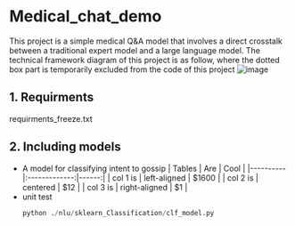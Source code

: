 # Medical_chat_demo
This project is a simple medical Q&A model that involves a direct crosstalk between a traditional expert model and a large language model.
The technical framework diagram of this project is as follow, where the dotted box part is temporarily excluded from the code of this project
![image](https://github.com/sailerml/Medical_chat_demo/assets/10277621/f9c22da4-6691-4f59-bf52-3eef70c3cc02)

## 1. Requirments
   requirments_freeze.txt
## 2. Including models
   
   -  A model for classifying intent to gossip
     | Tables   |      Are      |  Cool |
|----------|:-------------:|------:|
| col 1 is |  left-aligned | $1600 |
| col 2 is |    centered   |   $12 |
| col 3 is | right-aligned |    $1 |
   -  unit test
      ```python
      python ./nlu/sklearn_Classification/clf_model.py
      ```

   
